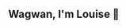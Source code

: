 ## Wagwan, I'm Louise 👋

<!--
**Luwislubwela

- 🔭 I’m currently working on: Programming Games Apps & Socie
- 🌱 I’m currently learning: Python
- 👯 I’m looking to collaborate on: Graphic design and technical engineering.
- 🤔 I’m looking for help with ...
- 💬 Ask me about ...

- 📫 How to reach me: ...

- 😄 Pronouns: He/HIm
- ⚡ Fun fact: I'm congolese, and my country actually has the last group of silverback gorillas in the world. and I have met them.
-->
